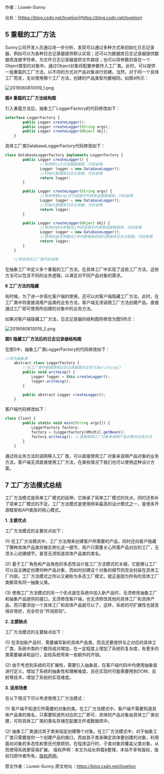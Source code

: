 

  
作者：Liuwei-Sunny

出处：[https://blog.csdn.net/lovelion](https://blog.csdn.net/lovelion)

## 5 重载的工厂方法

Sunny公司开发人员通过进一步分析，发现可以通过多种方式来初始化日志记录器，例如可以为各种日志记录器提供默认实现；还可以为数据库日志记录器提供数据库连接字符串，为文件日志记录器提供文件路径；也可以将参数封装在一个Object类型的对象中，通过Object对象将配置参数传入工厂类。此时，可以提供一组重载的工厂方法，以不同的方式对产品对象进行创建。当然，对于同一个具体工厂而言，无论使用哪个工厂方法，创建的产品类型均要相同。如图4所示：

![2019060810019_1.png](https://gitee.com/hezhiyuan007/java-study/raw/master/images/DesignMode2/7b25b424-d628-4c91-91bc-ba4599f359fa.png)

**图4 重载的工厂方法结构图**

引入重载方法后，抽象工厂LoggerFactory的代码修改如下：

```js 
interface LoggerFactory {
        public Logger createLogger();
        public Logger createLogger(String args);
        public Logger createLogger(Object obj);
    }
```

具体工厂类DatabaseLoggerFactory代码修改如下：


```js 
class DatabaseLoggerFactory implements LoggerFactory {
        public Logger createLogger() {
                //使用默认方式连接数据库，代码省略
                Logger logger = new DatabaseLogger();
                //初始化数据库日志记录器，代码省略
                return logger;
        }

        public Logger createLogger(String args) {
                //使用参数args作为连接字符串来连接数据库，代码省略
                Logger logger = new DatabaseLogger();
                //初始化数据库日志记录器，代码省略
                return logger;
        }

        public Logger createLogger(Object obj) {
                //使用封装在参数obj中的连接字符串来连接数据库，代码省略
                Logger logger = new DatabaseLogger();
                //使用封装在参数obj中的数据来初始化数据库日志记录器，代码省略
                return logger;
        }
    }

    //其他具体工厂类代码省略
```

在抽象工厂中定义多个重载的工厂方法，在具体工厂中实现了这些工厂方法，这些方法可以包含不同的业务逻辑，以满足对不同产品对象的需求。

**6 工厂方法的隐藏**

有时候，为了进一步简化客户端的使用，还可以对客户端隐藏工厂方法，此时，在工厂类中将直接调用产品类的业务方法，客户端无须调用工厂方法创建产品，直接通过工厂即可使用所创建的对象中的业务方法。

如果对客户端隐藏工厂方法，日志记录器的结构图将修改为图5所示：

![2019060810019_2.png](https://gitee.com/hezhiyuan007/java-study/raw/master/images/DesignMode2/5eca417a-13a5-45cc-86a8-89c65e8703ab.png)

**图5 隐藏工厂方法后的日志记录器结构图**

在图5中，抽象工厂类LoggerFactory的代码修改如下：

```js 
//改为抽象类
    abstract class LoggerFactory {
        //在工厂类中直接调用日志记录器类的业务方法writeLog()
        public void writeLog() {
            Logger logger = this.createLogger();
            logger.writeLog();
        }

        public abstract Logger createLogger();
    }
```

客户端代码修改如下：


```js 
class Client {
        public static void main(String args[]) {
            LoggerFactory factory;
            factory = (LoggerFactory)XMLUtil.getBean();
            factory.writeLog(); //直接使用工厂对象来调用产品对象的业务方法
        }
    }
```

通过将业务方法的调用移入工厂类，可以直接使用工厂对象来调用产品对象的业务方法，客户端无须直接使用工厂方法，在某些情况下我们也可以使用这种设计方案。

## 7 工厂方法模式总结

工厂方法模式是简单工厂模式的延伸，它继承了简单工厂模式的优点，同时还弥补了简单工厂模式的不足。工厂方法模式是使用频率最高的设计模式之一，是很多开源框架和API类库的核心模式。

**1. 主要优点**

工厂方法模式的主要优点如下：

(1) 在工厂方法模式中，工厂方法用来创建客户所需要的产品，同时还向客户隐藏了哪种具体产品类将被实例化这一细节，用户只需要关心所需产品对应的工厂，无须关心创建细节，甚至无须知道具体产品类的类名。

(2) 基于工厂角色和产品角色的多态性设计是工厂方法模式的关键。它能够让工厂可以自主确定创建何种产品对象，而如何创建这个对象的细节则完全封装在具体工厂内部。工厂方法模式之所以又被称为多态工厂模式，就正是因为所有的具体工厂类都具有同一抽象父类。

(3) 使用工厂方法模式的另一个优点是在系统中加入新产品时，无须修改抽象工厂和抽象产品提供的接口，无须修改客户端，也无须修改其他的具体工厂和具体产品，而只要添加一个具体工厂和具体产品就可以了，这样，系统的可扩展性也就变得非常好，完全符合“开闭原则”。

**2. 主要缺点**

工厂方法模式的主要缺点如下：

(1) 在添加新产品时，需要编写新的具体产品类，而且还要提供与之对应的具体工厂类，系统中类的个数将成对增加，在一定程度上增加了系统的复杂度，有更多的类需要编译和运行，会给系统带来一些额外的开销。

(2) 由于考虑到系统的可扩展性，需要引入抽象层，在客户端代码中均使用抽象层进行定义，增加了系统的抽象性和理解难度，且在实现时可能需要用到DOM、反射等技术，增加了系统的实现难度。

**3. 适用场景**

在以下情况下可以考虑使用工厂方法模式：

(1) 客户端不知道它所需要的对象的类。在工厂方法模式中，客户端不需要知道具体产品类的类名，只需要知道所对应的工厂即可，具体的产品对象由具体工厂类创建，可将具体工厂类的类名存储在配置文件或数据库中。

(2) 抽象工厂类通过其子类来指定创建哪个对象。在工厂方法模式中，对于抽象工厂类只需要提供一个创建产品的接口，而由其子类来确定具体要创建的对象，利用面向对象的多态性和里氏代换原则，在程序运行时，子类对象将覆盖父类对象，从而使得系统更容易扩展。
版权声明：本文为站长转载&整理，本站不享有版权，版权归原作者所有，[版权声明](https://gitee.com/hezhiyuan007/java-notes/raw/master/disclaimer.md)。




原文作者：Liuwei-Sunny 原文地址：https://blog.csdn.net/lovelion